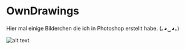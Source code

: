 # OwnDrawings

Hier mal einige Bilderchen die ich in Photoshop erstellt habe. (｡◕‿◕｡)

![alt text](https://s12.directupload.net/images/201019/aesl8p6l.png)
